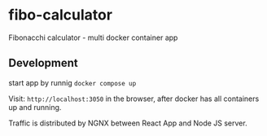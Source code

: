 # fibo-calculator

Fibonacchi calculator - multi docker container app

## Development

start app by runnig
`docker compose up`

Visit: `http://localhost:3050` in the browser, after docker has all containers up and running.

Traffic is distributed by NGNX between React App and Node JS server.
